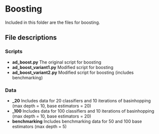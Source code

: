 # Boosting

Included in this folder are the files for boosting.

## File descriptions

### Scripts

* **ad_boost.py** The original script for boosting
* **ad_boost_variant1.py** Modified script for boosting
* **ad_boost_variant2.py** Modified script for boosting (includes benchmarking)

### Data

* **_20** Includes data for 20 classifiers and 10 iterations of basinhopping (max depth = 10, base estimators = 20)
* **_100** Includes data for 100 classifiers and 10 iterations of basinhopping (max depth = 10, base estimators = 20)
* **benchmarking** Includes benchmarking data for 50 and 100 base estimators (max depth = 5)
